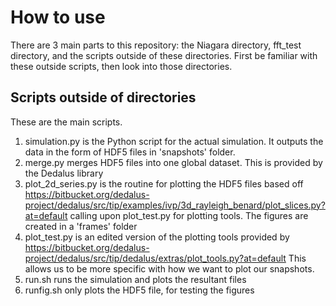 # How to use

There are 3 main parts to this repository: the Niagara directory, fft_test directory, and the scripts outside of these directories. First be familiar with these outside scripts, then look into those directories.

## Scripts outside of directories

These are the main scripts.
1. simulation.py is the Python script for the actual simulation. It outputs the data in the form of HDF5 files in 'snapshots' folder.
2. merge.py merges HDF5 files into one global dataset. This is provided by the Dedalus library
3. plot_2d_series.py is the routine for plotting the HDF5 files based off
https://bitbucket.org/dedalus-project/dedalus/src/tip/examples/ivp/3d_rayleigh_benard/plot_slices.py?at=default
calling upon plot_test.py for plotting tools. The figures are created in a 'frames' folder
4. plot_test.py is an edited version of the plotting tools provided by
https://bitbucket.org/dedalus-project/dedalus/src/tip/dedalus/extras/plot_tools.py?at=default
This allows us to be more specific with how we want to plot our snapshots.
5. run.sh runs the simulation and plots the resultant files
6. runfig.sh only plots the HDF5 file, for testing the figures
